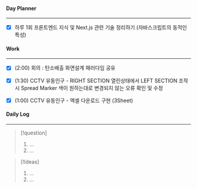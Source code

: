 
#### Day Planner
---
- [x] 하루 1회 프론트엔드 지식 및 Next.js 관련 기술 정리하기 (자바스크립트의 동적인 특성)


#### Work
---
- [x] (2:00) 회의 : 탄소배출 화면설계 패러다임 공유
- [x] (1:30) CCTV 유동인구 - RIGHT SECTION 열린상태에서 LEFT SECTION 조작 시 Spread Marker 색이 원하는대로 변경되지 않는 오류 확인 및 수정
- [x] (1:00) CCTV 유동인구 - 엑셀 다운로드 구현 (3Sheet)


#### Daily Log
---
> [!question]
> 1. ...
> 2. ...

> [!Ideas]
> 1. ...
> 2. ...



